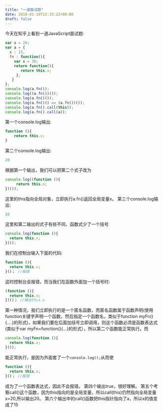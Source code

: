```yaml
---
title: "一道面试题"
date: 2018-01-10T22:15:22+08:00
draft: false
---
```


今天在知乎上看到一道JavaScript面试题:

```javascript
var x = 20;
var a = {
  x : 15,
  fn : function(){
    var x = 30;
    return function(){
       return this.x;
     };
   }
};
console.log(a.fn());
console.log((a.fn())());
console.log(a.fn()());
console.log(a.fn()() == (a.fn())());
console.log(a.fn().call(this));
console.log(a.fn().call(a));
```

第一个console.log输出:

```javascript
function (){
    return this.x;
}
```

第二个console.log输出:

```javascript
20
```

根据第一个输出，我们可以把第二个式子改为

```javascript
console.log((function (){
     return this.x;
})());
```

这里的this指向全局对象，立即执行a.fn()返回全局变量x。
第三个console.log输出:

```javascript
20
```

这里和第二输出的式子有些不同，函数式少了一个括号

 

```javascript
console.log(function (){
  return this.x;
}());
```

我们在控制台输入下面的代码:

```javascript
function (){
  return this.x;	
}()； //报错
```

这时控制台会报错，而当我们在函数外面加一个括号时:

```javascript
(function (){
  return this.x;
})()； //输出this.x
```

第一种情况，我们立即执行的是一个匿名函数，而匿名函数属于函数声明(使用function关键字声明一个函数，然后指定一个函数名，类似于function&nbsp;myFn(){….}的形式)，如果我们要在后面加括号立即调用，则这个函数必须是函数表达式(类似于var myFn=function(){…}的形式），所以第二个函数能正常执行。而

```javascript
console.log(function (){
  return this.x;
}());

```

能正常执行，是因为外面套了一个`console.log();`从而使

 

```javascript
function (){
  return this.x;
}()； //报错

```

成为了一个函数表达式，因此不会报错。
第四个输出true，很好理解。
第五个考察call()这个函数，因为this指向的是全局变量，所以call(this)仍然指向全局变量x=20,所以输出20。
第六个输出中的call()函数把this指针指向了a，所以x的值变成了15